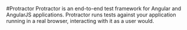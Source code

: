 #Protractor
Protractor is an end-to-end test framework for Angular and AngularJS applications. Protractor runs tests against your application running in a real browser, interacting with it as a user would.
